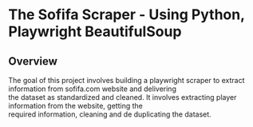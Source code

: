 # The Sofifa Scraper - Using Python, Playwright BeautifulSoup

## Overview  
The goal of this project involves building a playwright scraper to extract information from sofifa.com website and delivering  
the dataset as standardized and cleaned. It involves extracting player information from the website, getting the   
required information, cleaning and de duplicating the dataset.
